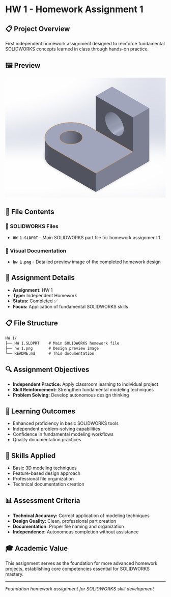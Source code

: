 # HW 1 - Homework Assignment 1

## 📋 Project Overview
First independent homework assignment designed to reinforce fundamental SOLIDWORKS concepts learned in class through hands-on practice.

## 🖼️ Preview
![Design Preview](hw%201.png)

## 📂 File Contents

### 🔧 SOLIDWORKS Files
- **`HW 1.SLDPRT`** - Main SOLIDWORKS part file for homework assignment 1

### 📸 Visual Documentation
- **`hw 1.png`** - Detailed preview image of the completed homework design

## 🎯 Assignment Details
- **Assignment:** HW 1
- **Type:** Independent Homework
- **Status:** Completed ✅
- **Focus:** Application of fundamental SOLIDWORKS skills

## 📋 File Structure
```
HW 1/
├── HW 1.SLDPRT    # Main SOLIDWORKS homework file
├── hw 1.png       # Design preview image
└── README.md      # This documentation
```

## 🔍 Assignment Objectives
- **Independent Practice:** Apply classroom learning to individual project
- **Skill Reinforcement:** Strengthen fundamental modeling techniques
- **Problem Solving:** Develop autonomous design thinking

## 📝 Learning Outcomes
- Enhanced proficiency in basic SOLIDWORKS tools
- Independent problem-solving capabilities
- Confidence in fundamental modeling workflows
- Quality documentation practices

## 🚀 Skills Applied
- Basic 3D modeling techniques
- Feature-based design approach
- Professional file organization
- Technical documentation creation

## 📊 Assessment Criteria
- **Technical Accuracy:** Correct application of modeling techniques
- **Design Quality:** Clean, professional part creation  
- **Documentation:** Proper file naming and organization
- **Independence:** Autonomous completion without assistance

## 🎓 Academic Value
This assignment serves as the foundation for more advanced homework projects, establishing core competencies essential for SOLIDWORKS mastery.

---
*Foundation homework assignment for SOLIDWORKS skill development*
